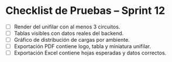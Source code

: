 # Checklist de Pruebas – Sprint 12

- [ ] Render del unifilar con al menos 3 circuitos.
- [ ] Tablas visibles con datos reales del backend.
- [ ] Gráfico de distribución de cargas por ambiente.
- [ ] Exportación PDF contiene logo, tabla y miniatura unifilar.
- [ ] Exportación Excel contiene hojas esperadas y datos correctos.
